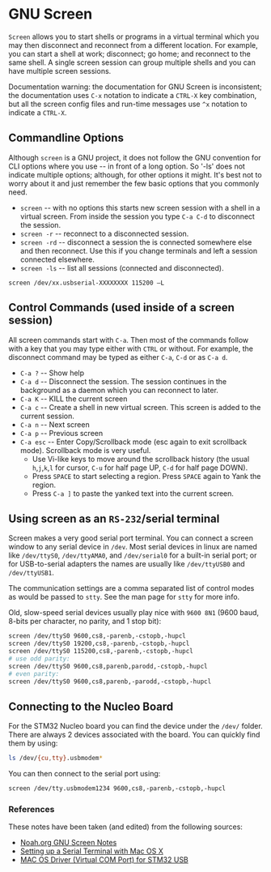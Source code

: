# GNU Screen

`Screen` allows you to start shells or programs in a virtual terminal which you may then disconnect and reconnect from a different location. For example, you can start a shell at work; disconnect; go home; and reconnect to the same shell. A single screen session can group multiple shells and you can have multiple screen sessions.

Documentation warning: the documentation for GNU Screen is inconsistent; the documentation uses `C-x` notation to indicate a `CTRL-X` key combination, but all the screen config files and run-time messages use `^x` notation to indicate a `CTRL-X`.

## Commandline Options

Although `screen` is a GNU project, it does not follow the GNU convention for CLI options where you use -- in front of a long option. So '-ls' does not indicate multiple options; although, for other options it might. It's best not to worry about it and just remember the few basic options that you commonly need.

* `screen` -- with no options this starts new screen session with a shell in a virtual screen. From inside the session you type `C-a C-d` to disconnect the session.
* `screen -r` -- reconnect to a disconnected session.
* `screen -rd` -- disconnect a session the is connected somewhere else and then reconnect. Use this if you change terminals and left a session connected elsewhere.
* `screen -ls` -- list all sessions (connected and disconnected).


`screen /dev/xx.usbserial-XXXXXXXX 115200 –L`

## Control Commands (used inside of a screen session)

All screen commands start with `C-a`. Then most of the commands follow with a key that you may type either with `CTRL` or without. For example, the disconnect command may be typed as either `C-a`, `C-d` or as `C-a d`.

* `C-a ?` -- Show help
* `C-a d` -- Disconnect the session. The session continues in the background as a daemon which you can reconnect to later.
* `C-a K` -- KILL the current screen
* `C-a c` -- Create a shell in new virtual screen. This screen is added to the current session.
* `C-a n` -- Next screen
* `C-a p` -- Previous screen
* `C-a esc` -- Enter Copy/Scrollback mode (esc again to exit scrollback mode). Scrollback mode is very useful.
    * Use Vi-like keys to move around the scrollback history (the usual `h`,`j`,`k`,`l` for cursor, `C-u` for half page UP, `C-d` for half page DOWN).
    * Press `SPACE` to start selecting a region. Press `SPACE` again to Yank the region.
    * Press `C-a ]` to paste the yanked text into the current screen.

## Using screen as an `RS-232`/serial terminal
Screen makes a very good serial port terminal. You can connect a screen window to any serial device in `/dev`. Most serial devices in linux are named like `/dev/ttyS0`, `/dev/ttyAMA0`, and `/dev/serial0` for a built-in serial port; or for USB-to-serial adapters the names are usually like `/dev/ttyUSB0` and `/dev/ttyUSB1`.

The communication settings are a comma separated list of control modes as would be passed to `stty`. See the man page for `stty` for more info.

Old, slow-speed serial devices usually play nice with `9600 8N1` (9600 baud, 8-bits per character, no parity, and 1 stop bit):

```bash
screen /dev/ttyS0 9600,cs8,-parenb,-cstopb,-hupcl
screen /dev/ttyS0 19200,cs8,-parenb,-cstopb,-hupcl
screen /dev/ttyS0 115200,cs8,-parenb,-cstopb,-hupcl
# use odd parity:
screen /dev/ttyS0 9600,cs8,parenb,parodd,-cstopb,-hupcl
# even parity:
screen /dev/ttyS0 9600,cs8,parenb,-parodd,-cstopb,-hupcl
```
## Connecting to the Nucleo Board

For the STM32 Nucleo board you can find the device under the `/dev/` folder. There are always 2 devices associated with the board. You can quickly find them by using:

```bash
ls /dev/{cu,tty}.usbmodem*
```

You can then connect to the serial port using:

```bash
screen /dev/tty.usbmodem1234 9600,cs8,-parenb,-cstopb,-hupcl
```

### References
These notes have been taken (and edited) from the following sources:
* [Noah.org GNU Screen Notes](http://www.noah.org/wiki/Screen_notes#using_screen_as_a_serial_terminal)
* [Setting up a Serial Terminal with Mac OS X](https://software.intel.com/en-us/setting-up-serial-terminal-on-system-with-mac-os-x)
* [MAC OS Driver (Virtual COM Port) for STM32 USB](https://community.st.com/s/question/0D50X00009XkfDHSAZ/mac-os-driver-virtual-com-port-for-stm32-usb)